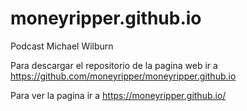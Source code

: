 # moneyripper.github.io
Podcast Michael Wilburn

Para descargar el repositorio de la pagina web ir a https://github.com/moneyripper/moneyripper.github.io

Para ver la pagina ir a https://moneyripper.github.io/

